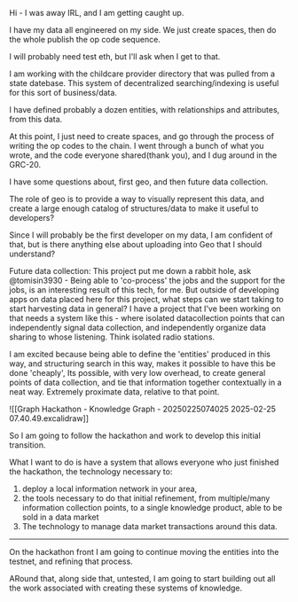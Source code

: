 Hi - I was away IRL, and I am getting caught up. 

I have my data all engineered on my side. We just create spaces, then do the whole publish the op code sequence.

I will probably need test eth, but I'll ask when I get to that. 

I am working with the childcare provider directory that was pulled from a state datebase. This system of decentralized searching/indexing is useful for this sort of business/data. 

I have defined probably a dozen entities, with relationships and attributes, from this data. 

At this point, I just need to create spaces, and go through the process of writing the op codes to the chain. I went through a bunch of what you wrote, and the code everyone shared(thank you), and I dug around in the GRC-20. 

I have some questions about, first geo, and then future data collection. 

The role of geo is to provide a way to visually represent this data, and create a large enough catalog of structures/data to make it useful to developers? 

Since I will probably be the first developer on my data, I am confident of that, but is there anything else about uploading into Geo that I should understand?

Future data collection: This project put me down a rabbit hole, ask @tomisin3930 - Being able to 'co-process'  the jobs and the support for the jobs, is an interesting result of this tech, for me. But outside of developing apps on data placed here for this project, what steps can we start taking to start harvesting data in general?  I have a project that I've been working on that needs a system like this - where isolated datacollection points that can independently signal data collection, and independently organize data sharing to whose listening. Think isolated radio stations. 

I am excited because being able to define the 'entities' produced in this way, and structuring search in this way, makes it possible to have this be done 'cheaply', Its possible, with very low overhead, to create general points of data collection, and tie that information together contextually in a neat way.  Extremely proximate data, relative to that point. 

![[Graph Hackathon - Knowledge Graph - 20250225074025 2025-02-25 07.40.49.excalidraw]]


So I am going to follow the hackathon and work to develop this initial transition.

What I want to do is have a system that allows everyone who just finished the hackathon, the technology necessary to:

1) deploy a local information network in your area,
2) the tools necessary to do that initial refinement, from multiple/many information collection points, to a single knowledge product, able to be sold in a data market
3) The technology to manage data market transactions around this data. 


---
On the hackathon front I am going to continue moving the entities into the testnet, and refining that process.

ARound that, along side that, untested, I am going to start building out all the work associated with creating these systems of knowledge.

